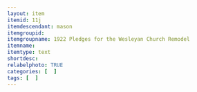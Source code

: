 ```yaml
---
layout: item
itemid: 11j
itemdescendant: mason
itemgroupid: 
itemgroupname: 1922 Pledges for the Wesleyan Church Remodel 
itemname: 
itemtype: text
shortdesc: 
relabelphoto: TRUE 
categories: [  ]
tags: [  ]
---
```








